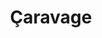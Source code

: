 ---
title: Çaravage
description: >-
    Description du projet
image: caravage.png
video: caravage.mp4

link: https://caravage-bacchanight-2023.netlify.app/
mention: >-
    Vous devez vous trouver au musée pour vivre pleinement l'expérience. L'expérience a été conçue pour une navigation sur mobile (et non sur ordinateur).
locked: false
---